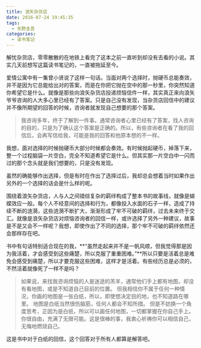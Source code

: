 ```yaml
---
title: 浪矢杂货店
date: 2016-07-24 19:45:35
tags: 
  - 东野圭吾
categories: 
  - 读书笔记
---
```

解忧杂货店，零零散散的在地铁上看完了这本之前一直听到却没有去看的小说。其实几天前想写这篇读书笔记的，一直被拖延至今。

爱情公寓中有一集曾小贤说了这样一句话。当面对两个选择时，抛硬币总能奏效，并不是因为它总能给出对的答案，而是在你把它抛在空中的那一秒里，你突然知道你希望它是什么。就像是那些向浪矢杂货店投递烦恼信件一样，其实真正来向浪矢爷爷咨询的人大多心里已经有了答案。只是自己没有发现，当杂货店回信中的建议并不像所期望的回答的时候，咨询者就发现自己想要的那个答案。
<!--more-->

> 我咨询多年，终于了解到一件事。通常咨询者心里已经有了答案，找人咨询的目的，只是为了确认这个答案是正确的。所以，有些咨询者在看了我的回信后，会再写信给我，可能是我的回答和他原本想的不一样。

我想，面对选择的时候抛硬币大部分时候都会奏效。有时候抛起硬币，掉落下来，整一个过程脑袋一片空白，完全不知道希望它是什么。但其实那一片空白中一闪而过的那个念头就是我们想要的，只是没有发现。

虽然的确能够作出选择，但是有时在作出了选择过后，我却总会想着当时如果作出另外的一个选择的话会是什么样的呢。

围绕着浪矢杂货店，人与人之间错综复杂的羁绊构成了整本书的故事线，就像是蝴蝶效应一般。每个人不经意间的选择和行为，都像投入水面的石子一样，造成了持续不断的涟漪，这些涟漪不断扩大，渐渐形成了牢不可破的羁绊，过去未来终于交汇。就像是浪矢杂货店对烦恼咨询者的回信一样，或许选择了另外一种建议，故事是不是又会不一样呢？我想，即使作出了不同的选择，那个牢不可破的羁绊依然还会那样存在吧。

书中有句话特别适合现在的我，**“虽然走起来并不是一帆风顺，但我觉得那是因为我活着，才会感受到这些痛楚，所以克服了重重困难。”**所以只要是活着总是难免会感受到痛楚，所以才要克服这些困难，这样才是活着。有些经历总是必须的，不然活着就像死了一样不是吗？

> 如果说，来找我咨询烦恼的人是迷途的羔羊，通常他们手上都有地图，却没有看地图，或是不知道自己目前的位置。
但我相信你不属于任何一种情况，你画的地图是一张白纸，所以，即使想决定目的地，也不知道路在哪里。
地图是白纸当然很伤脑筋，任何人都会不知所措。
但是不妨换一个角度思考，正因为是白纸，所以可以画任何地图，一切都掌握在你自己手上。你很自由，充满了无限可能。这是很棒的事，我衷心祈祷你可以相信自己，无悔地燃烧自己。

这是书中对于白纸的回信，这个回答对于所有人都算是解答吧。
